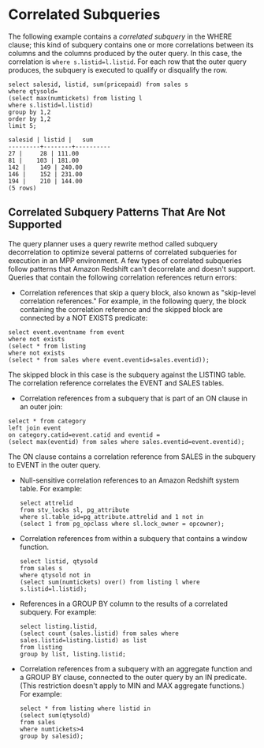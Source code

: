 # Correlated Subqueries<a name="r_correlated_subqueries"></a>

The following example contains a *correlated subquery* in the WHERE clause; this kind of subquery contains one or more correlations between its columns and the columns produced by the outer query\. In this case, the correlation is `where s.listid=l.listid`\. For each row that the outer query produces, the subquery is executed to qualify or disqualify the row\. 

```
select salesid, listid, sum(pricepaid) from sales s
where qtysold=
(select max(numtickets) from listing l
where s.listid=l.listid)
group by 1,2
order by 1,2
limit 5;

salesid | listid |   sum
---------+--------+----------
27 |     28 | 111.00
81 |    103 | 181.00
142 |    149 | 240.00
146 |    152 | 231.00
194 |    210 | 144.00
(5 rows)
```

## Correlated Subquery Patterns That Are Not Supported<a name="r_correlated_subqueries-correlated-subquery-patterns-that-are-not-supported"></a>

The query planner uses a query rewrite method called subquery decorrelation to optimize several patterns of correlated subqueries for execution in an MPP environment\. A few types of correlated subqueries follow patterns that Amazon Redshift can't decorrelate and doesn't support\. Queries that contain the following correlation references return errors: 
+  Correlation references that skip a query block, also known as "skip\-level correlation references\." For example, in the following query, the block containing the correlation reference and the skipped block are connected by a NOT EXISTS predicate: 

  ```
  select event.eventname from event
  where not exists
  (select * from listing
  where not exists
  (select * from sales where event.eventid=sales.eventid));
  ```

  The skipped block in this case is the subquery against the LISTING table\. The correlation reference correlates the EVENT and SALES tables\. 
+  Correlation references from a subquery that is part of an ON clause in an outer join: 

  ```
  select * from category
  left join event
  on category.catid=event.catid and eventid =
  (select max(eventid) from sales where sales.eventid=event.eventid);
  ```

  The ON clause contains a correlation reference from SALES in the subquery to EVENT in the outer query\. 
+ Null\-sensitive correlation references to an Amazon Redshift system table\. For example: 

  ```
  select attrelid
  from stv_locks sl, pg_attribute
  where sl.table_id=pg_attribute.attrelid and 1 not in
  (select 1 from pg_opclass where sl.lock_owner = opcowner);
  ```
+ Correlation references from within a subquery that contains a window function\. 

  ```
  select listid, qtysold
  from sales s
  where qtysold not in
  (select sum(numtickets) over() from listing l where s.listid=l.listid);
  ```
+ References in a GROUP BY column to the results of a correlated subquery\. For example: 

  ```
  select listing.listid,
  (select count (sales.listid) from sales where sales.listid=listing.listid) as list
  from listing
  group by list, listing.listid;
  ```
+ Correlation references from a subquery with an aggregate function and a GROUP BY clause, connected to the outer query by an IN predicate\. \(This restriction doesn't apply to MIN and MAX aggregate functions\.\) For example: 

  ```
  select * from listing where listid in
  (select sum(qtysold)
  from sales
  where numtickets>4
  group by salesid);
  ```